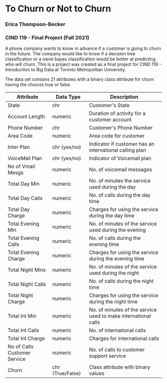 # To Churn or Not to Churn
### Erica Thompson-Becker 
### CIND 119 - Final Project (Fall 2021)

A phone company wants to know in advance if a customer is going to churn in the future. The company would like to know if a decision tree classification or a naive bayes classification would be better at predicting who will churn. This is a project was created as a final project for CIND 119 - Introduction to Big Data at Toronto Metropolitan University. 

The data set contains 21 attributes with a binary class attribute for churn having the choices true or false. 

|Attribute| Data Type | Description|
|---------|-----------|------------|
| State | chr  | Customer's State | 
| Account Length|  numeric | Duration of activity for a customer account|
| Phone Number |  chr  | Customer's Phone Number|
| Area Code|  numeric   | Area code for customer | 
|Inter Plan|  chr (yes/no)  |  Indicator if customer has an international calling plan|
| VoiceMail Plan |  chr (yes/no) | Indicator of Voicemail plan |
|No of Vmail Mesgs| numeric  | No. of voicemail messages |
|Total Day Min | numeric  | No. of minutes the service used during the day | 
|Total Day Calls| numeric  | No. of calls during the day time|
|Total Day Charge| numeric  | Charges for using the service during the day time|
|Total Evening Min|numeric | No. of minutes of the service used during the evening|
|Total Evening Calls| numeric  | No. of calls during the evening time|
|Total Evening Charge| numeric   |Charges for using the service during the evening time|
|Total Night Mins | numeric   |No. of minutes of the service used during the night|
|Total Night Calls| numeric  |No. of calls during the night time|
|Total Night Charge| numeric  |Charges for using the service during the night time|
|Total Int Min| numeric |No. of minutes of the service used to make international calls|
|Total Int Calls| numeric  |No. of international calls|
|Total Int Charge| numeric  |Charges for international calls|
|No of Calls Customer Service |  numeric  | No. of calls to customer support service|
|Churn | chr (True/False)  | Class attribute with binary values|


